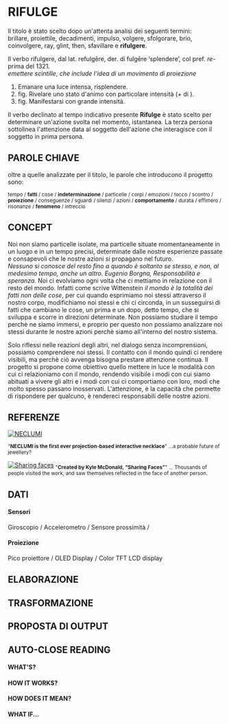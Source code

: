 # RIFULGE
Il titolo è stato scelto dopo un'attenta analisi dei seguenti termini: <br>
brillare, proiettile, decadimenti, impulso, volgere, sfolgorare, brio, coinvolgere, ray, glint, then, sfavillare e  **rifulgere**.<br>

Il verbo rifulgere, dal lat. refulgēre, der. di fulgēre ‘splendere’, col pref. *re-* prima del 1321.<br>
*emettere scintille, che include l'idea di un movimento di proiezione*<br>

1. Emanare una luce intensa, risplendere.<br>
2. fig. Rivelare uno stato d'animo con particolare intensità (+ di ).<br>
3. fig. Manifestarsi con grande intensità.<br>

Il verbo declinato al tempo indicativo presente **Rifulge** è stato scelto per determinare un'azione svolta nel momento, istantanea.
La terza persona sottolinea l'attenzione data al soggetto dell'azione che interagisce con il soggetto in prima persona.

## PAROLE CHIAVE
oltre a quelle analizzate per il titolo, le parole che introducono il progetto sono:

<sub>tempo / 
**fatti** / 
cose / 
**indeterminazione** / 
particelle / 
corpi / 
emozioni / 
tocco / 
scontro / 
**proiezione** / 
conseguenze / 
sguardi / 
silenzi / 
azioni / 
**comportamento** / 
durata / 
effimero / 
risonanze / 
**fenomeno** / 
intreccio
</sub>

## CONCEPT
Noi non siamo particelle isolate, ma particelle situate momentaneamente in un luogo e in un tempo precisi, determinate dalle nostre esperienze passate e consapevoli che le nostre azioni si propagano nel futuro. <br>
*Nessuno si conosce del resto fino a quando è soltanto se stesso, e non, al medesimo tempo, anche un altro. Eugenio Borgna, Responsabilità e speranza.* Noi ci evolviamo ogni volta che ci mettiamo in relazione con il resto del mondo. Infatti come scrive Wittenstein *il mondo è la totalità dei fatti non delle cose*, per cui quando esprimiamo noi stessi attraverso il nostro corpo, modifichiamo noi stessi e chi ci circonda, in un susseguirsi di fatti che cambiano le cose, un prima e un dopo, detto tempo, che si sviluppa e scorre in direzioni determinate. 
Non possiamo studiare il tempo perchè ne siamo immersi, e proprio per questo non possiamo analizzare noi stessi durante le nostre azioni perchè siamo all'interno del nostro sistema. 

Solo riflessi nelle reazioni degli altri, nel dialogo senza incomprensioni, possiamo comprendere noi stessi.
Il contatto con il mondo quindi ci rendere visibili, ma perchè ciò avvenga bisogna prestare attenzione continua.
Il progetto si propone come obiettivo quello mettere in luce le modalità con cui ci relazioniamo con il mondo, rendendo visibile i modi con cui siamo abituati a vivere gli altri e i modi con cui ci comportiamo con loro, modi che molto spesso passano inosservati. 
L'attenzione, è la capacità che permette di rispondere per qualcuno, è rendereci responsabili delle nostre azioni. 





## REFERENZE
[![NECLUMI](http://pangenerator.com/wp-content/uploads/2017/05/movi2-1.jpg)](https://vimeo.com/110207736)

<sub>"**NECLUMI is the first ever projection-based interactive necklace**" ...a probable future
of jewellery?</sub>

[![Sharing faces](http://www.creativeapplications.net/wp-content/uploads/2014/08/sharingfaces2.jpg)](http://www.creativeapplications.net/openframeworks/sharing-faces-seeing-yourself-reflected-in-the-image-of-others/)
<sub>"**Created by Kyle McDonald, “Sharing Faces”**" ... Thousands of people visited the work, and saw themselves reflected in the face of another person.</sub>

## DATI
#### Sensori
Giroscopio / 
Accelerometro / 
Sensore prossimità /
#### Proiezione
Pico proiettore / 
OLED Display / 
Color TFT LCD display

## ELABORAZIONE
## TRASFORMAZIONE
## PROPOSTA DI OUTPUT
## AUTO-CLOSE READING
#### WHAT'S?
#### HOW IT WORKS?
#### HOW DOES IT MEAN? 
#### WHAT IF...

